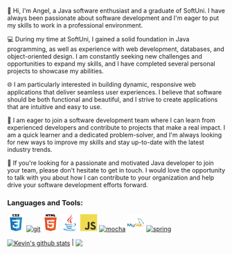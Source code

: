 👋 Hi, I'm Angel, a Java software enthusiast and a graduate of SoftUni. I have always been passionate about software development and I'm eager to put my skills to work in a professional environment.

💻 During my time at SoftUni, I gained a solid foundation in Java programming, as well as experience with web development, databases, and object-oriented design. I am constantly seeking new challenges and opportunities to expand my skills, and I have completed several personal projects to showcase my abilities.

🌐 I am particularly interested in building dynamic, responsive web applications that deliver seamless user experiences. I believe that software should be both functional and beautiful, and I strive to create applications that are intuitive and easy to use.

🚀 I am eager to join a software development team where I can learn from experienced developers and contribute to projects that make a real impact. I am a quick learner and a dedicated problem-solver, and I'm always looking for new ways to improve my skills and stay up-to-date with the latest industry trends.

🤝 If you're looking for a passionate and motivated Java developer to join your team, please don't hesitate to get in touch. I would love the opportunity to talk with you about how I can contribute to your organization and help drive your software development efforts forward.


<div>
  <h3>Languages and Tools:</h3>
  <p> 
    <a href="https://www.w3schools.com/css/" target="_blank" rel="noreferrer"><img src="https://raw.githubusercontent.com/devicons/devicon/master/icons/css3/css3-original-wordmark.svg" alt="css3" width="40" height="40"/></a> 
    <a href="https://git-scm.com/" target="_blank" rel="noreferrer"><img src="https://www.vectorlogo.zone/logos/git-scm/git-scm-icon.svg" alt="git" width="40" height="40"/></a> 
    <a href="https://www.w3.org/html/" target="_blank" rel="noreferrer"><img src="https://raw.githubusercontent.com/devicons/devicon/master/icons/html5/html5-original-wordmark.svg" alt="html5" width="40" height="40"/></a> 
    <a href="https://www.java.com" target="_blank" rel="noreferrer"><img src="https://raw.githubusercontent.com/devicons/devicon/master/icons/java/java-original.svg" alt="java" width="40" height="40"/></a> 
    <a href="https://developer.mozilla.org/en-US/docs/Web/JavaScript" target="_blank" rel="noreferrer"><img src="https://raw.githubusercontent.com/devicons/devicon/master/icons/javascript/javascript-original.svg" alt="javascript" width="40" height="40"/></a> 
    <a href="https://mochajs.org" target="_blank" rel="noreferrer"><img src="https://www.vectorlogo.zone/logos/mochajs/mochajs-icon.svg" alt="mocha" width="40" height="40"/></a> 
    <a href="https://www.mysql.com/" target="_blank" rel="noreferrer"><img src="https://raw.githubusercontent.com/devicons/devicon/master/icons/mysql/mysql-original-wordmark.svg" alt="mysql" width="40" height="40"/></a> 
    <a href="https://spring.io/" target="_blank" rel="noreferrer"><img src="https://www.vectorlogo.zone/logos/springio/springio-icon.svg" alt="spring" width="40" height="40"/></a> 
  </p>
</div>

<a href="https://github.com/anuraghazra/github-readme-stats"><img align="center" src="https://github-readme-stats.vercel.app/api?username=kevinfengcs88&theme=github_dark&hide=contribs,issues&show_icons=true&hide_border=true" alt="Kevin's github stats" /></a> | <a href="https://github.com/anuraghazra/github-readme-stats"><img align="center" src="https://github-readme-stats.vercel.app/api/top-langs/?username=kevinfengcs88&theme=github_dark&layout=compact&hide_border=true" /></a> 

